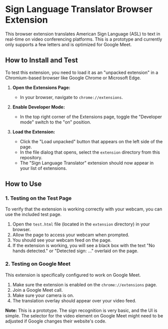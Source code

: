 # Sign Language Translator Browser Extension

This browser extension translates American Sign Language (ASL) to text in real-time on video conferencing platforms. This is a prototype and currently only supports a few letters and is optimized for Google Meet.

## How to Install and Test

To test this extension, you need to load it as an "unpacked extension" in a Chromium-based browser like Google Chrome or Microsoft Edge.

1.  **Open the Extensions Page:**
    *   In your browser, navigate to `chrome://extensions`.

2.  **Enable Developer Mode:**
    *   In the top right corner of the Extensions page, toggle the "Developer mode" switch to the "on" position.

3.  **Load the Extension:**
    *   Click the "Load unpacked" button that appears on the left side of the page.
    *   In the file dialog that opens, select the `extension` directory from this repository.
    *   The "Sign Language Translator" extension should now appear in your list of extensions.

## How to Use

### 1. Testing on the Test Page

To verify that the extension is working correctly with your webcam, you can use the included test page.

1.  Open the `test.html` file (located in the `extension` directory) in your browser.
2.  Allow the page to access your webcam when prompted.
3.  You should see your webcam feed on the page.
4.  If the extension is working, you will see a black box with the text "No hands detected." or "Detected sign: ..." overlaid on the page.

### 2. Testing on Google Meet

This extension is specifically configured to work on Google Meet.

1.  Make sure the extension is enabled on the `chrome://extensions` page.
2.  Join a Google Meet call.
3.  Make sure your camera is on.
4.  The translation overlay should appear over your video feed.

**Note:** This is a prototype. The sign recognition is very basic, and the UI is simple. The selector for the video element on Google Meet might need to be adjusted if Google changes their website's code.
